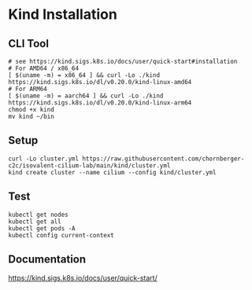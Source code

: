 # Kind Installation

## CLI Tool

```shell
# see https://kind.sigs.k8s.io/docs/user/quick-start#installation
# For AMD64 / x86_64
[ $(uname -m) = x86_64 ] && curl -Lo ./kind https://kind.sigs.k8s.io/dl/v0.20.0/kind-linux-amd64
# For ARM64
[ $(uname -m) = aarch64 ] && curl -Lo ./kind https://kind.sigs.k8s.io/dl/v0.20.0/kind-linux-arm64
chmod +x kind
mv kind ~/bin  
```

## Setup

```shell
curl -Lo cluster.yml https://raw.githubusercontent.com/chornberger-c2c/isovalent-cilium-lab/main/kind/cluster.yml
kind create cluster --name cilium --config kind/cluster.yml
```

## Test

```shell
kubectl get nodes
kubectl get all 
kubectl get pods -A
kubectl config current-context
```

## Documentation

https://kind.sigs.k8s.io/docs/user/quick-start/
